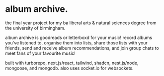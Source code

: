# album archive.

the final year project for my ba liberal arts & natural sciences degree from the university of birmingham.

album archive is goodreads or letterboxd for your music! record albums you've listened to, organise them into lists, share those lists with your friends, send and receive album recommendations, and join group chats to meet fans of your favourite music!

built with turborepo, next.js/react, tailwind, shadcn, nest.js/node, mongoose, and mongodb. also uses socket.io for websockets. 
